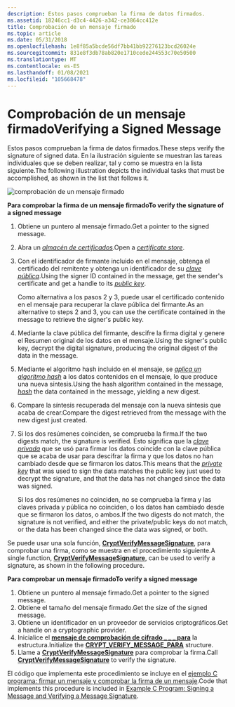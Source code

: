```yaml
---
description: Estos pasos comprueban la firma de datos firmados.
ms.assetid: 18246cc1-d3c4-4426-a342-ce3864cc412e
title: Comprobación de un mensaje firmado
ms.topic: article
ms.date: 05/31/2018
ms.openlocfilehash: 1e8f85a5bcde56df7bb41bb92276123bcd26024e
ms.sourcegitcommit: 831e8f3db78ab820e1710cede244553c70e50500
ms.translationtype: MT
ms.contentlocale: es-ES
ms.lasthandoff: 01/08/2021
ms.locfileid: "105668478"
---
```

# <a name="verifying-a-signed-message"></a><span data-ttu-id="cbd44-103">Comprobación de un mensaje firmado</span><span class="sxs-lookup"><span data-stu-id="cbd44-103">Verifying a Signed Message</span></span>

<span data-ttu-id="cbd44-104">Estos pasos comprueban la firma de datos firmados.</span><span class="sxs-lookup"><span data-stu-id="cbd44-104">These steps verify the signature of signed data.</span></span> <span data-ttu-id="cbd44-105">En la ilustración siguiente se muestran las tareas individuales que se deben realizar, tal y como se muestra en la lista siguiente.</span><span class="sxs-lookup"><span data-stu-id="cbd44-105">The following illustration depicts the individual tasks that must be accomplished, as shown in the list that follows it.</span></span>

![comprobación de un mensaje firmado](images/verifmsg.png)

<span data-ttu-id="cbd44-107">**Para comprobar la firma de un mensaje firmado**</span><span class="sxs-lookup"><span data-stu-id="cbd44-107">**To verify the signature of a signed message**</span></span>

1.  <span data-ttu-id="cbd44-108">Obtiene un puntero al mensaje firmado.</span><span class="sxs-lookup"><span data-stu-id="cbd44-108">Get a pointer to the signed message.</span></span>
2.  <span data-ttu-id="cbd44-109">Abra un [*almacén de certificados*](../secgloss/c-gly.md).</span><span class="sxs-lookup"><span data-stu-id="cbd44-109">Open a [*certificate store*](../secgloss/c-gly.md).</span></span>
3.  <span data-ttu-id="cbd44-110">Con el identificador de firmante incluido en el mensaje, obtenga el certificado del remitente y obtenga un identificador de su [*clave pública*](../secgloss/p-gly.md).</span><span class="sxs-lookup"><span data-stu-id="cbd44-110">Using the signer ID contained in the message, get the sender's certificate and get a handle to its [*public key*](../secgloss/p-gly.md).</span></span>

    <span data-ttu-id="cbd44-111">Como alternativa a los pasos 2 y 3, puede usar el certificado contenido en el mensaje para recuperar la clave pública del firmante.</span><span class="sxs-lookup"><span data-stu-id="cbd44-111">As an alternative to steps 2 and 3, you can use the certificate contained in the message to retrieve the signer's public key.</span></span>

4.  <span data-ttu-id="cbd44-112">Mediante la clave pública del firmante, descifre la firma digital y genere el Resumen original de los datos en el mensaje.</span><span class="sxs-lookup"><span data-stu-id="cbd44-112">Using the signer's public key, decrypt the digital signature, producing the original digest of the data in the message.</span></span>
5.  <span data-ttu-id="cbd44-113">Mediante el algoritmo hash incluido en el mensaje, se [*aplica un algoritmo hash*](../secgloss/h-gly.md) a los datos contenidos en el mensaje, lo que produce una nueva síntesis.</span><span class="sxs-lookup"><span data-stu-id="cbd44-113">Using the hash algorithm contained in the message, [*hash*](../secgloss/h-gly.md) the data contained in the message, yielding a new digest.</span></span>
6.  <span data-ttu-id="cbd44-114">Compare la síntesis recuperada del mensaje con la nueva síntesis que acaba de crear.</span><span class="sxs-lookup"><span data-stu-id="cbd44-114">Compare the digest retrieved from the message with the new digest just created.</span></span>
7.  <span data-ttu-id="cbd44-115">Si los dos resúmenes coinciden, se comprueba la firma.</span><span class="sxs-lookup"><span data-stu-id="cbd44-115">If the two digests match, the signature is verified.</span></span> <span data-ttu-id="cbd44-116">Esto significa que la [*clave privada*](../secgloss/p-gly.md) que se usó para firmar los datos coincide con la clave pública que se acaba de usar para descifrar la firma y que los datos no han cambiado desde que se firmaron los datos.</span><span class="sxs-lookup"><span data-stu-id="cbd44-116">This means that the [*private key*](../secgloss/p-gly.md) that was used to sign the data matches the public key just used to decrypt the signature, and that the data has not changed since the data was signed.</span></span>

    <span data-ttu-id="cbd44-117">Si los dos resúmenes no coinciden, no se comprueba la firma y las claves privada y pública no coinciden, o los datos han cambiado desde que se firmaron los datos, o ambos.</span><span class="sxs-lookup"><span data-stu-id="cbd44-117">If the two digests do not match, the signature is not verified, and either the private/public keys do not match, or the data has been changed since the data was signed, or both.</span></span>

<span data-ttu-id="cbd44-118">Se puede usar una sola función, [**CryptVerifyMessageSignature**](/windows/desktop/api/Wincrypt/nf-wincrypt-cryptverifymessagesignature), para comprobar una firma, como se muestra en el procedimiento siguiente.</span><span class="sxs-lookup"><span data-stu-id="cbd44-118">A single function, [**CryptVerifyMessageSignature**](/windows/desktop/api/Wincrypt/nf-wincrypt-cryptverifymessagesignature), can be used to verify a signature, as shown in the following procedure.</span></span>

<span data-ttu-id="cbd44-119">**Para comprobar un mensaje firmado**</span><span class="sxs-lookup"><span data-stu-id="cbd44-119">**To verify a signed message**</span></span>

1.  <span data-ttu-id="cbd44-120">Obtiene un puntero al mensaje firmado.</span><span class="sxs-lookup"><span data-stu-id="cbd44-120">Get a pointer to the signed message.</span></span>
2.  <span data-ttu-id="cbd44-121">Obtiene el tamaño del mensaje firmado.</span><span class="sxs-lookup"><span data-stu-id="cbd44-121">Get the size of the signed message.</span></span>
3.  <span data-ttu-id="cbd44-122">Obtiene un identificador en un proveedor de servicios criptográficos.</span><span class="sxs-lookup"><span data-stu-id="cbd44-122">Get a handle on a cryptographic provider.</span></span>
4.  <span data-ttu-id="cbd44-123">Inicialice el [**mensaje de comprobación de cifrado \_ \_ \_ para**](/windows/desktop/api/Wincrypt/ns-wincrypt-crypt_verify_message_para) la estructura.</span><span class="sxs-lookup"><span data-stu-id="cbd44-123">Initialize the [**CRYPT\_VERIFY\_MESSAGE\_PARA**](/windows/desktop/api/Wincrypt/ns-wincrypt-crypt_verify_message_para) structure.</span></span>
5.  <span data-ttu-id="cbd44-124">Llame a [**CryptVerifyMessageSignature**](/windows/desktop/api/Wincrypt/nf-wincrypt-cryptverifymessagesignature) para comprobar la firma.</span><span class="sxs-lookup"><span data-stu-id="cbd44-124">Call [**CryptVerifyMessageSignature**](/windows/desktop/api/Wincrypt/nf-wincrypt-cryptverifymessagesignature) to verify the signature.</span></span>

<span data-ttu-id="cbd44-125">El código que implementa este procedimiento se incluye en el [ejemplo C programa: firmar un mensaje y comprobar la firma de un mensaje](example-c-program-signing-a-message-and-verifying-a-message-signature.md).</span><span class="sxs-lookup"><span data-stu-id="cbd44-125">Code that implements this procedure is included in [Example C Program: Signing a Message and Verifying a Message Signature](example-c-program-signing-a-message-and-verifying-a-message-signature.md).</span></span>

 

 
